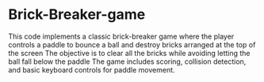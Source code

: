 # Brick-Breaker-game

This code implements a classic brick-breaker game
where the player controls a paddle to bounce a ball and destroy bricks arranged at the top of the screen
The objective is to clear all the bricks while avoiding letting the ball fall below the paddle 
The game includes scoring, collision detection, and basic keyboard controls for paddle movement.

